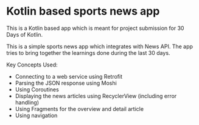 # Kotlin based sports news app

This is a Kotlin based app which is meant for project submission for 30 Days of Kotlin. 

This is a simple sports news app which integrates with News API. The app tries to bring together the learnings done during the last 30 days. 

Key Concepts Used:
- Connecting to a web service using Retrofit
- Parsing the JSON response using Moshi
- Using Coroutines
- Displaying the news articles using RecyclerView (including error handling)
- Using Fragments for the overview and detail article 
- Using navigation


